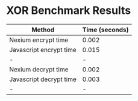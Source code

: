 # XOR Benchmark Results

| Method                  | Time (seconds) |
| ----------------------- | -------------- |
| Nexium encrypt time     | 0.002          |
| Javascript encrypt time | 0.015          |
| -                       | -              |
| Nexium decrypt time     | 0.002          |
| Javascript decrypt time | 0.003          |
| -                       | -              |
